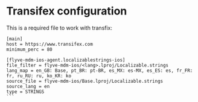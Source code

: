 # Transifex configuration

This is a required file to work with transfix:

```
[main]
host = https://www.transifex.com
minimum_perc = 80
```

````
[flyve-mdm-ios-agent.localizablestrings-ios]
file_filter = flyve-mdm-ios/<lang>.lproj/Localizable.strings
lang_map = en_GB: Base, pt_BR: pt-BR, es_MX: es-MX, es_ES: es, fr_FR: fr, ru_RU: ru, ko_KR: ko
source_file = flyve-mdm-ios/Base.lproj/Localizable.strings
source_lang = en
type = STRINGS
```